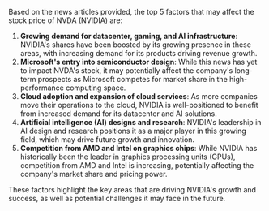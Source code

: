 Based on the news articles provided, the top 5 factors that may affect the stock price of NVDA (NVIDIA) are:

1. **Growing demand for datacenter, gaming, and AI infrastructure**: NVIDIA's shares have been boosted by its growing presence in these areas, with increasing demand for its products driving revenue growth.
2. **Microsoft's entry into semiconductor design**: While this news has yet to impact NVDA's stock, it may potentially affect the company's long-term prospects as Microsoft competes for market share in the high-performance computing space.
3. **Cloud adoption and expansion of cloud services**: As more companies move their operations to the cloud, NVIDIA is well-positioned to benefit from increased demand for its datacenter and AI solutions.
4. **Artificial intelligence (AI) designs and research**: NVIDIA's leadership in AI design and research positions it as a major player in this growing field, which may drive future growth and innovation.
5. **Competition from AMD and Intel on graphics chips**: While NVIDIA has historically been the leader in graphics processing units (GPUs), competition from AMD and Intel is increasing, potentially affecting the company's market share and pricing power.

These factors highlight the key areas that are driving NVIDIA's growth and success, as well as potential challenges it may face in the future.